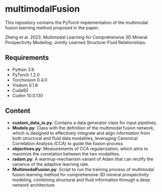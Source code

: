 # multimodalFusion
This repository contains the PyTorch implementation of the multimodal fusion learning method proposed in the paper:

Zheng et al. 2023. Multimodal Learning for Comprehensive 3D Mineral Prospectivity Modeling: Jointly Learned Structure-Fluid Relationships.

## Requirements

* Python 3.6
* PyTorch 1.2.0
* Torchvision 0.4.0
* Visdom 0.1.8
* Cuda92
* Cudnn 10.0.130

## Content

- **custom_data_io.py**: Contains a data generator class for input pipelines.
- **Models.py**: Class with the definition of the multimodal fusion network, which is designed to effectively integrate and align information from both structural and fluid data modalities, leveraging Canonical Correlation Analysis (CCA) to guide the fusion process
- **objectives.py**: Measurements of CCA regularization, which aims to maximize the correlation between the two modalities. 
- **radam.py**: A warmup-mechanism variant of Adam that can rectify the variance of the adaptive learning rate.
- **MultimodalFusion.py**: Script to run the training process of multimodal fusion learning method for comprehensive 3D mineral prospectivity modeling, combining structural and fluid information through a deep network architecture.
